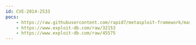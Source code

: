 ```yaml
---
id: CVE-2014-2533
pocs:
    - https://raw.githubusercontent.com/rapid7/metasploit-framework/master/modules/exploits/qnx/local/ifwatchd_priv_esc.rb
    - https://www.exploit-db.com/raw/32153
    - https://www.exploit-db.com/raw/45575
---
```

